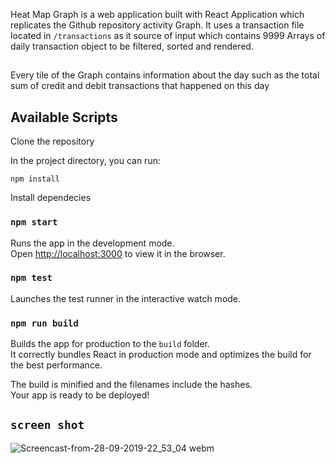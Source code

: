 Heat Map Graph is a web application built with React Application which replicates the Github repository activity Graph. It uses a transaction file located in `/transactions` as it source of input which contains 9999 Arrays of daily transaction object to be filtered, sorted and rendered.
##
Every tile of the Graph contains information about the day such as the total sum of credit and debit transactions that happened on this day


## Available Scripts
Clone the repository

In the project directory, you can run:

 `npm install`

Install dependecies

### `npm start`

Runs the app in the development mode.<br>
Open [http://localhost:3000](http://localhost:3000) to view it in the browser.


### `npm test`

Launches the test runner in the interactive watch mode.

### `npm run build`

Builds the app for production to the `build` folder.<br>
It correctly bundles React in production mode and optimizes the build for the best performance.

The build is minified and the filenames include the hashes.<br>
Your app is ready to be deployed!


## `screen shot`
![Screencast-from-28-09-2019-22_53_04 webm](https://user-images.githubusercontent.com/12186332/65823449-72a12280-e24e-11e9-97cd-7a5f65e7c66e.gif)
